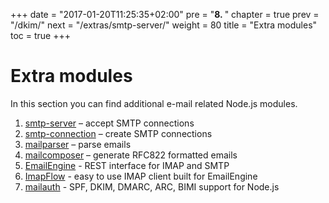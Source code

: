 +++
date = "2017-01-20T11:25:35+02:00"
pre = "<b>8. </b>"
chapter = true
prev = "/dkim/"
next = "/extras/smtp-server/"
weight = 80
title = "Extra modules"
toc = true
+++

# Extra modules

In this section you can find additional e-mail related Node.js modules.

1. [smtp-server](/extras/smtp-server) – accept SMTP connections
1. [smtp-connection](/extras/smtp-connection) – create SMTP connections
1. [mailparser](/extras/mailparser) – parse emails
1. [mailcomposer](/extras/mailcomposer) – generate RFC822 formatted emails
1. [EmailEngine](https://emailengine.app/) - REST interface for IMAP and SMTP
1. [ImapFlow](https://imapflow.com/) - easy to use IMAP client built for EmailEngine
1. [mailauth](https://github.com/andris9/mailauth) - SPF, DKIM, DMARC, ARC, BIMI support for Node.js
